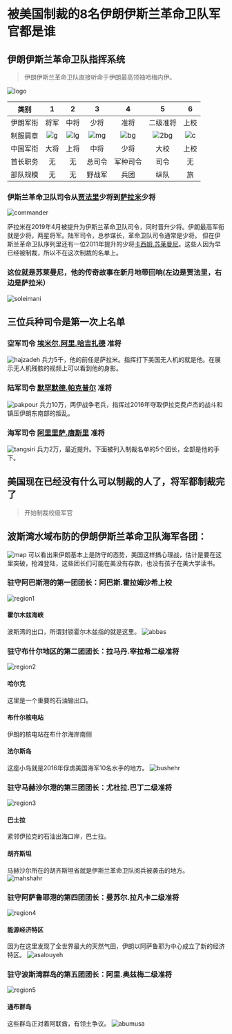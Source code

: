 # 被美国制裁的8名伊朗伊斯兰革命卫队军官都是谁

## 伊朗伊斯兰革命卫队指挥系统
>伊朗伊斯兰革命卫队直接听命于伊朗最高领袖哈梅内伊。

![logo](http://bazhou.blob.core.windows.net/learning/irgc/logo.png)

|类别|1|2|3|4|5|6|
|-|:-:|:-:|:-:|:-:|:-:|:-:|
|伊朗军衔|将军|中将|少将|准将|二级准将|上校|
|制服肩章|![g](http://bazhou.blob.core.windows.net/learning/irgc/IRGC_general.png)|![lg](http://bazhou.blob.core.windows.net/learning/irgc/IRGC_lieutenant_general.png)|![mg](http://bazhou.blob.core.windows.net/learning/irgc/IRGC_major_general.png)|![bg](http://bazhou.blob.core.windows.net/learning/irgc/IRGC_brigadier_general.png)|![2bg](http://bazhou.blob.core.windows.net/learning/irgc/IRGC_2nd_brigadier_general.png)|![c](http://bazhou.blob.core.windows.net/learning/irgc/IRGC_colonel.png)|
|中国军衔|大将|上将|中将|少将|大校|上校|
|首长职务|无|无|总司令|军种司令|司令|无|
|部队规模|无|无|野战军|兵团|纵队|旅|

### 伊斯兰革命卫队司令从[贾法里](https://en.wikipedia.org/wiki/Mohammad_Ali_Jafari)少将到[萨拉米](https://en.wikipedia.org/wiki/Hossein_Salami)少将
![commander](http://bazhou.blob.core.windows.net/learning/irgc/salami_jafari.jpg)

萨拉米在2019年4月被提升为伊斯兰革命卫队司令，同时晋升少将。伊朗最高军衔就是少将，两星将军。陆军司令，总参谋长，革命卫队司令通常是少将。
但在伊斯兰革命卫队序列里还有一位2011年提升的少将[卡西姆.苏莱曼尼](https://en.wikipedia.org/wiki/Qasem_Soleimani)。这些人因为早已经被制裁，所以不在这次制裁的名单上。

### 这位就是苏莱曼尼，他的传奇故事在新月地带回响(左边是贾法里，右边是萨拉米）
![soleimani](http://bazhou.blob.core.windows.net/learning/irgc/soleimani.jpg)

## 三位兵种司令是第一次上名单

### 空军司令 [埃米尔.阿里.哈吉扎德](https://en.wikipedia.org/wiki/Amir_Ali_Hajizadeh) 准将
![hajzadeh](http://bazhou.blob.core.windows.net/learning/irgc/Amir_Ali_Hajizade_IRGC_Aerospace_Commander.jpg)
兵力5千，他的前任是萨拉米。指挥打下美国无人机的就是他。在展示无人机残骸的视频上可以看到他的身影。

### 陆军司令 [默罕默德.帕克普尔](https://en.wikipedia.org/wiki/Mohammad_Pakpour) 准将
![pakpour](http://bazhou.blob.core.windows.net/learning/irgc/IRGC_Ground_Force_Commander_Mohammad_Pakpour.jpg)
兵力10万，两伊战争老兵，指挥过2016年夺取伊拉克费卢杰的战斗和镇压伊朗东南部的叛乱。

### 海军司令 [阿里里萨.唐斯里](https://en.wikipedia.org/wiki/Alireza_Tangsiri) 准将
![tangsiri](http://bazhou.blob.core.windows.net/learning/irgc/IRGC_Naval_Force_Commander_Alireza_Tangsiri.jpg)
兵力2万，最近提升。下面被列入制裁名单的5个团长，全部是他的手下。

## 美国现在已经没有什么可以制裁的人了，将军都制裁完了

>开始制裁校级军官

## 波斯湾水域布防的伊朗伊斯兰革命卫队海军各团：
![map](http://bazhou.blob.core.windows.net/learning/irgc/IRGC_naval.png)
可以看出来伊朗基本上是防守的态势，美国这样搞心理战，估计是要在这里突破，抢滩登陆，这些团长们可能在美没有存款，也没有孩子在美大学读书。

### 驻守阿巴斯港的第一团团长：阿巴斯.霍拉姆沙希上校
![region1](http://bazhou.blob.core.windows.net/learning/irgc/Abbas_Gholamshahi_IRGC_Naval_Commander_1st_Bandar_Abbas.jpg)
#### 霍尔木兹海峡 
波斯湾的出口，所谓封锁霍尔木兹指的就是这里。
![abbas](http://bazhou.blob.core.windows.net/learning/irgc/1_Abbas.png)

### 驻守布什尔地区的第二团团长：拉马丹.宰拉希二级准将
![region2](http://bazhou.blob.core.windows.net/learning/irgc/Ramdan_Zirahi_IRGC_Naval_Commander_2nd_Bushehr.jpg)
#### 哈尔克
这里是一个重要的石油输出口。
#### 布什尔核电站
伊朗的核电站在布什尔海岸南侧
#### 法尔斯岛
这座小岛就是2016年俘虏美国海军10名水手的地方。
![bushehr](http://bazhou.blob.core.windows.net/learning/irgc/2_Bushehr.png)

### 驻守马赫沙尔港的第三团团长：尤杜拉.巴丁二级准将
![region3](http://bazhou.blob.core.windows.net/learning/irgc/Yadollah_Badin_IRGC_Naval_Commander_3rd_Mahshahr.jpg)
#### 巴士拉
紧邻伊拉克的石油出海口岸，巴士拉。
#### 胡齐斯坦
马赫沙尔所在的胡齐斯坦省就是伊斯兰革命卫队阅兵被袭击的地方。
![mahshahr](http://bazhou.blob.core.windows.net/learning/irgc/3_Mahshahr.png)

### 驻守阿萨鲁耶港的第四团团长：曼苏尔.拉凡卡二级准将
![region4](http://bazhou.blob.core.windows.net/learning/irgc/Mansour_Ravankar_IRGC_Naval_Commander_4th_Asalouyeh.jpg)
#### 能源经济特区
因为在这里发现了全世界最大的天然气田，伊朗以阿萨鲁耶为中心成立了新的经济特区。
![asalouyeh](http://bazhou.blob.core.windows.net/learning/irgc/4_Asalouyeh.png)

### 驻守波斯湾群岛的第五团团长：阿里.奥兹梅二级准将
![region5](http://bazhou.blob.core.windows.net/learning/irgc/Ali_Ozmaei_IRGC_Naval_Commander_5th_Abu_musa_Persian_Gulf_Islands.jpg)
#### 通布群岛
这些群岛正对着阿联酋，有领土争议。
![abumusa](http://bazhou.blob.core.windows.net/learning/irgc/5_Abu_Musa.png)